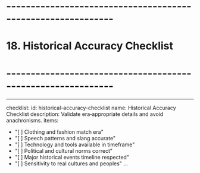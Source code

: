 # ------------------------------------------------------------

# 18. Historical Accuracy Checklist

# ------------------------------------------------------------

---

checklist:
id: historical-accuracy-checklist
name: Historical Accuracy Checklist
description: Validate era‑appropriate details and avoid anachronisms.
items:

- "[ ] Clothing and fashion match era"
- "[ ] Speech patterns and slang accurate"
- "[ ] Technology and tools available in timeframe"
- "[ ] Political and cultural norms correct"
- "[ ] Major historical events timeline respected"
- "[ ] Sensitivity to real cultures and peoples"
  ...
